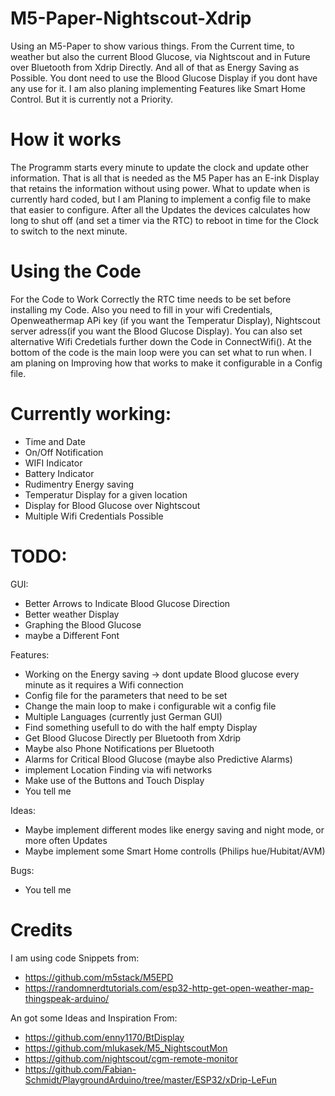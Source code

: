 # M5-Paper-Nightscout-Xdrip
Using an M5-Paper to show various things. From the Current time, to weather but also the current Blood Glucose, via Nightscout and in Future over Bluetooth from Xdrip Directly.
And all of that as Energy Saving as Possible. You dont need to use the Blood Glucose Display if you dont have any use for it.
I am  also planing  implementing Features like Smart Home Control. But it is currently not a Priority. 

# How it works
The Programm starts every minute to update the clock and update other information. That is all that is needed as the M5 Paper has an E-ink Display that retains the information without using power.
What to update when is currently hard coded, but I am Planing to implement a config file to make that easier to configure.
After all the Updates the devices calculates how long to shut off (and set a timer via the RTC) to reboot in time for the Clock to switch to the next minute.

# Using the Code
For the Code to Work Correctly the RTC time needs to be set before installing my Code. Also you need to fill in your wifi Credentials, Openweathermap APi key (if you want the Temperatur Display), Nightscout server adress(if you want the Blood Glucose Display). 
You can also set alternative Wifi Credetials further down the Code in ConnectWifi(). At the bottom of the code is the main loop were you can set what to run when. I am planing on Improving how that works to make it configurable in a Config file.


# Currently working:
- Time and Date               
- On/Off Notification         
- WIFI Indicator              
- Battery Indicator           
- Rudimentry Energy saving    
- Temperatur Display for a given location            
- Display for Blood Glucose over Nightscout 
- Multiple Wifi Credentials Possible


# TODO:

GUI:
- Better Arrows to Indicate Blood Glucose Direction
- Better weather Display
- Graphing the Blood Glucose
- maybe a Different Font

Features:
- Working on the Energy saving -> dont update Blood glucose every minute as it requires a Wifi connection 
- Config file for the parameters that need to be set
- Change the main loop to make i configurable wit a config file
- Multiple Languages (currently just German GUI)
- Find something usefull to do with the half empty Display
- Get Blood Glucose Directly per Bluetooth from Xdrip
- Maybe also Phone Notifications per Bluetooth
- Alarms for Critical Blood Glucose (maybe also Predictive Alarms)
- implement Location Finding via wifi networks 
- Make use of the Buttons and Touch Display 
- You tell me
 
 Ideas:
 - Maybe implement different modes like energy saving and night mode, or more often Updates
 - Maybe implement some Smart Home controlls (Philips hue/Hubitat/AVM)

Bugs:
- You tell me


# Credits
I am using code Snippets from:
- https://github.com/m5stack/M5EPD
- https://randomnerdtutorials.com/esp32-http-get-open-weather-map-thingspeak-arduino/


An got some Ideas and Inspiration From:
- https://github.com/enny1170/BtDisplay
- https://github.com/mlukasek/M5_NightscoutMon
- https://github.com/nightscout/cgm-remote-monitor
- https://github.com/Fabian-Schmidt/PlaygroundArduino/tree/master/ESP32/xDrip-LeFun



